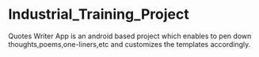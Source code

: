 # Industrial_Training_Project
Quotes Writer App is an android based project which enables to pen down thoughts,poems,one-liners,etc and customizes the templates accordingly.
